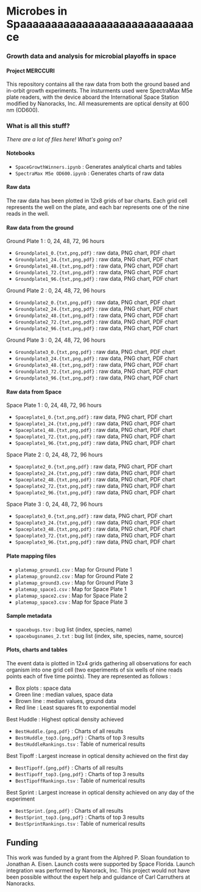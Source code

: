 # Microbes in Spaaaaaaaaaaaaaaaaaaaaaaaaaaaace
### Growth data and analysis for microbial playoffs in space
#### Project MERCCURI

This repository contains all the raw data from both the ground based
and in-orbit growth experiments.  The insturments used were SpectraMax
M5e plate readers, with the device aboard the International Space
Station modified by Nanoracks, Inc. All measurements are optical
density at 600 nm (OD600).

### What is all this stuff?

*There are a lot of files here! What's going on?*

#### Notebooks

* `SpaceGrowthWinners.ipynb` : Generates analytical charts and tables
* `SpectraMax M5e OD600.ipynb` : Generates charts of raw data

#### Raw data

The raw data has been plotted in 12x8 grids of bar charts. Each grid
cell represents the well on the plate, and each bar represents one of
the nine reads in the well.

#### Raw data from the ground

Ground Plate 1 : 0, 24, 48, 72, 96 hours

* `Groundplate1_0.{txt,png,pdf}`  : raw data, PNG chart, PDF chart
* `Groundplate1_24.{txt,png,pdf}` : raw data, PNG chart, PDF chart
* `Groundplate1_48.{txt,png,pdf}` : raw data, PNG chart, PDF chart
* `Groundplate1_72.{txt,png,pdf}` : raw data, PNG chart, PDF chart
* `Groundplate1_96.{txt,png,pdf}` : raw data, PNG chart, PDF chart

Ground Plate 2 : 0, 24, 48, 72, 96 hours

* `Groundplate2_0.{txt,png,pdf}`  : raw data, PNG chart, PDF chart
* `Groundplate2_24.{txt,png,pdf}` : raw data, PNG chart, PDF chart
* `Groundplate2_48.{txt,png,pdf}` : raw data, PNG chart, PDF chart
* `Groundplate2_72.{txt,png,pdf}` : raw data, PNG chart, PDF chart
* `Groundplate2_96.{txt,png,pdf}` : raw data, PNG chart, PDF chart

Ground Plate 3 : 0, 24, 48, 72, 96 hours

* `Groundplate3_0.{txt,png,pdf}`  : raw data, PNG chart, PDF chart
* `Groundplate3_24.{txt,png,pdf}` : raw data, PNG chart, PDF chart
* `Groundplate3_48.{txt,png,pdf}` : raw data, PNG chart, PDF chart
* `Groundplate3_72.{txt,png,pdf}` : raw data, PNG chart, PDF chart
* `Groundplate3_96.{txt,png,pdf}` : raw data, PNG chart, PDF chart

#### Raw data from Space

Space Plate 1 : 0, 24, 48, 72, 96 hours

* `Spaceplate1_0.{txt,png,pdf}`  : raw data, PNG chart, PDF chart
* `Spaceplate1_24.{txt,png,pdf}` : raw data, PNG chart, PDF chart
* `Spaceplate1_48.{txt,png,pdf}` : raw data, PNG chart, PDF chart
* `Spaceplate1_72.{txt,png,pdf}` : raw data, PNG chart, PDF chart
* `Spaceplate1_96.{txt,png,pdf}` : raw data, PNG chart, PDF chart

Space Plate 2 : 0, 24, 48, 72, 96 hours

* `Spaceplate2_0.{txt,png,pdf}`  : raw data, PNG chart, PDF chart
* `Spaceplate2_24.{txt,png,pdf}` : raw data, PNG chart, PDF chart
* `Spaceplate2_48.{txt,png,pdf}` : raw data, PNG chart, PDF chart
* `Spaceplate2_72.{txt,png,pdf}` : raw data, PNG chart, PDF chart
* `Spaceplate2_96.{txt,png,pdf}` : raw data, PNG chart, PDF chart

Space Plate 3 : 0, 24, 48, 72, 96 hours

* `Spaceplate3_0.{txt,png,pdf}`  : raw data, PNG chart, PDF chart
* `Spaceplate3_24.{txt,png,pdf}` : raw data, PNG chart, PDF chart
* `Spaceplate3_48.{txt,png,pdf}` : raw data, PNG chart, PDF chart
* `Spaceplate3_72.{txt,png,pdf}` : raw data, PNG chart, PDF chart
* `Spaceplate3_96.{txt,png,pdf}` : raw data, PNG chart, PDF chart

#### Plate mapping files

* `platemap_ground1.csv` : Map for Ground Plate 1
* `platemap_ground2.csv` : Map for Ground Plate 2
* `platemap_ground3.csv` : Map for Ground Plate 3
* `platemap_space1.csv`  : Map for Space Plate 1
* `platemap_space2.csv`  : Map for Space Plate 2
* `platemap_space3.csv`  : Map for Space Plate 3

#### Sample metadata

* `spacebugs.tsv` : bug list (index, species, name)
* `spacebugsnames_2.txt` : bug list (index, site, species, name, source)

#### Plots, charts and tables

The event data is plotted in 12x4 grids gathering all observations for
each organism into one grid cell (two experiments of six wells of nine
reads points each of five time points). They are represented as
follows :

* Box plots : space data
* Green line : median values, space data
* Brown line : median values, ground data
* Red line : Least squares fit to exponential model

Best Huddle : Highest optical density achieved

* `BestHuddle.{png,pdf}`      : Charts of all results
* `BestHuddle_top3.{png,pdf}` : Charts of top 3 results
* `BestHuddleRankings.tsv`    : Table of numerical results

Best Tipoff : Largest increase in optical density achieved on the
first day

* `BestTipoff.{png,pdf}`      : Charts of all results
* `BestTipoff_top3.{png,pdf}` : Charts of top 3 results
* `BestTipoffRankings.tsv`    : Table of numerical results

Best Sprint : Largest increase in optical density achieved on any day
of the experiment

* `BestSprint.{png,pdf}`      : Charts of all results
* `BestSprint_top3.{png,pdf}` : Charts of top 3 results
* `BestSprintRankings.tsv`    : Table of numerical results

## Funding

This work was funded by a grant from the Alphred P. Sloan foundation
to Jonathan A. Eisen. Launch costs were supported by Space Florida.
Launch integration was performed by Nanorack, Inc. This project would
not have been possible without the expert help and guidance of Carl
Carruthers at Nanoracks.  
